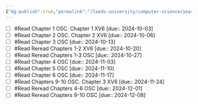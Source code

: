 ```yaml
---
{"dg-publish":true,"permalink":"/leeds-university/computer-science/year-2/operating-systems/operating-systems/","tags":["Mandatory-Module"]}
---
```


- [ ] #Read Chapter 1 OSC. Chapter 1 XV6 [due:: 2024-10-03]
- [ ] #Read Chapter 2 OSC. Chapter 2 XV6 [due:: 2024-10-06]
- [ ] #Read Chapter 3 OSC [due:: 2024-10-13]
- [ ] #Read Reread Chapters 1-2 XV6 [due:: 2024-10-20]
- [ ] #Read Reread Chapters 1-3 OSC [due:: 2024-10-27]
- [ ] #Read Chapter 4 OSC [due:: 2024-11-03]
- [ ] #Read Chapter 5 OSC [due:: 2024-11-10]
- [ ] #Read Chapter 6 OSC [due:: 2024-11-17]
- [ ] #Read Chapters 9-10 OSC. Chapter 3 XV6 [due:: 2024-11-24]
- [ ] #Read Reread Chapters 4-6 OSC [due:: 2024-12-01]
- [ ] #Read Reread Chapters 9-10 OSC [due:: 2024-12-08]
